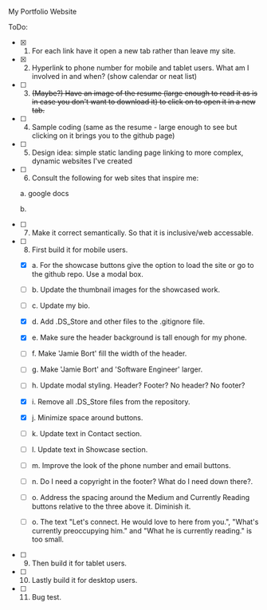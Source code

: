 My Portfolio Website

ToDo:

- [X] 1. For each link have it open a new tab rather than leave my site.
- [X] 2. Hyperlink to phone number for mobile and tablet users.
What am I involved in and when? (show calendar or neat list)
- [ ] 3. ~~(Maybe?) Have an image of the resume (large enough to read it as is in case you don't want to download it) to click on to open it in a new tab.~~
- [ ] 4. Sample coding (same as the resume - large enough to see but clicking on it brings you to the github page)
- [ ] 5. Design idea: simple static landing page linking to more complex, dynamic websites I've created
- [ ] 6. Consult the following for web sites that inspire me:

  a. google docs

  b.

- [ ] 7. Make it correct semantically. So that it is inclusive/web accessable.
- [ ] 8. First build it for mobile users.

  - [X] a. For the showcase buttons give the option to load the site or go to the github repo. Use a modal box.

  - [ ] b. Update the thumbnail images for the showcased work.

  - [ ] c. Update my bio.

  - [X] d. Add .DS_Store and other files to the .gitignore file.

  - [X] e. Make sure the header background is tall enough for my phone.

  - [ ] f. Make 'Jamie Bort' fill the width of the header.

  - [ ] g. Make 'Jamie Bort' and 'Software Engineer' larger.

  - [ ] h. Update modal styling. Header? Footer? No header? No footer?

  - [X] i. Remove all .DS_Store files from the repository.

  - [X] j. Minimize space around buttons.

  - [ ] k. Update text in Contact section.

  - [ ] l. Update text in Showcase section.

  - [ ] m. Improve the look of the phone number and email buttons.

  - [ ] n. Do I need a copyright in the footer? What do I need down there?.

  - [ ] o. Address the spacing around the Medium and Currently Reading buttons relative to the three above it. Diminish it.

  - [ ] o. The text "Let's connect. He would love to here from you.", "What's currently preoccupying him." and "What he is currently reading." is too small.


- [ ] 9. Then build it for tablet users.

- [ ] 10. Lastly build it for desktop users.

- [ ] 11. Bug test.
